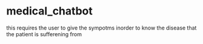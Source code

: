 # medical_chatbot
this requires the user to give the sympotms inorder to know the disease that the patient is sufferening from 
